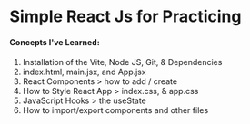 # Simple React Js for Practicing

#### 

#### Concepts I've Learned:



1. Installation of the Vite, Node JS, Git, \& Dependencies
2. index.html, main.jsx, and App.jsx
3. React Components > how to add / create
4. How to Style React App > index.css, \& app.css
5. JavaScript Hooks > the useState
6. How to import/export components and other files





